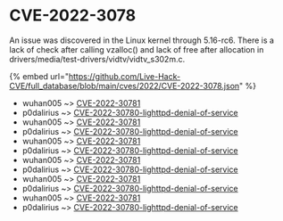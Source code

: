 # CVE-2022-3078

An issue was discovered in the Linux kernel through 5.16-rc6. There is a lack of check after calling vzalloc() and lack of free after allocation in drivers/media/test-drivers/vidtv/vidtv_s302m.c.

{% embed url="https://github.com/Live-Hack-CVE/full_database/blob/main/cves/2022/CVE-2022-3078.json" %}


* wuhan005 ~> [CVE-2022-30781](https://www.alice-snow.ru/2022/database/cve-2022-3078/cve-2022-30781-wuhan005)
* p0dalirius ~> [CVE-2022-30780-lighttpd-denial-of-service](https://www.alice-snow.ru/2022/database/cve-2022-3078/cve-2022-30780-lighttpd-denial-of-service-p0dalirius)
* wuhan005 ~> [CVE-2022-30781](https://www.alice-snow.ru/2022/database/cve-2022-3078/cve-2022-30781-wuhan005)
* p0dalirius ~> [CVE-2022-30780-lighttpd-denial-of-service](https://www.alice-snow.ru/2022/database/cve-2022-3078/cve-2022-30780-lighttpd-denial-of-service-p0dalirius)
* wuhan005 ~> [CVE-2022-30781](https://www.alice-snow.ru/2022/database/cve-2022-3078/cve-2022-30781-wuhan005)
* p0dalirius ~> [CVE-2022-30780-lighttpd-denial-of-service](https://www.alice-snow.ru/2022/database/cve-2022-3078/cve-2022-30780-lighttpd-denial-of-service-p0dalirius)
* wuhan005 ~> [CVE-2022-30781](https://www.alice-snow.ru/2022/database/cve-2022-3078/cve-2022-30781-wuhan005)
* p0dalirius ~> [CVE-2022-30780-lighttpd-denial-of-service](https://www.alice-snow.ru/2022/database/cve-2022-3078/cve-2022-30780-lighttpd-denial-of-service-p0dalirius)
* wuhan005 ~> [CVE-2022-30781](https://www.alice-snow.ru/2022/database/cve-2022-3078/cve-2022-30781-wuhan005)
* p0dalirius ~> [CVE-2022-30780-lighttpd-denial-of-service](https://www.alice-snow.ru/2022/database/cve-2022-3078/cve-2022-30780-lighttpd-denial-of-service-p0dalirius)
* wuhan005 ~> [CVE-2022-30781](https://www.alice-snow.ru/2022/database/cve-2022-3078/cve-2022-30781-wuhan005)
* p0dalirius ~> [CVE-2022-30780-lighttpd-denial-of-service](https://www.alice-snow.ru/2022/database/cve-2022-3078/cve-2022-30780-lighttpd-denial-of-service-p0dalirius)
